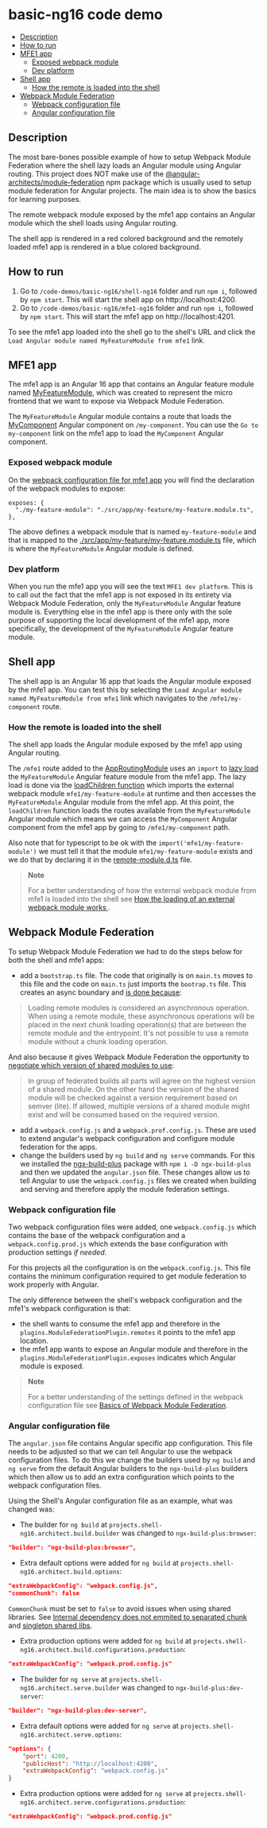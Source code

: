 # basic-ng16 code demo

- [Description](#description)
- [How to run](#how-to-run)
- [MFE1 app](#mfe1-app)
  - [Exposed webpack module](#exposed-webpack-module)
  - [Dev platform](#dev-platform)
- [Shell app](#shell-app)
  - [How the remote is loaded into the shell](#how-the-remote-is-loaded-into-the-shell)
- [Webpack Module Federation](#webpack-module-federation)
  - [Webpack configuration file](#webpack-configuration-file)
  - [Angular configuration file](#angular-configuration-file)

## Description

The most bare-bones possible example of how to setup Webpack Module Federation where the shell lazy loads an Angular module using Angular routing. This project does NOT make use of the [@angular-architects/module-federation](https://www.npmjs.com/package/@angular-architects/module-federation) npm package which is usually used to setup module federation for Angular projects. The main idea is to show the basics for learning purposes.

The remote webpack module exposed by the mfe1 app contains an Angular module which the shell loads using Angular routing.

The shell app is rendered in a red colored background and the remotely loaded mfe1 app is rendered in a blue colored background.

## How to run

1) Go to `/code-demos/basic-ng16/shell-ng16` folder and run `npm i`, followed by `npm start`. This will start the shell app on http://localhost:4200.
2) Go to `/code-demos/basic-ng16/mfe1-ng16` folder and run `npm i`, followed by `npm start`. This will start the mfe1 app on http://localhost:4201.

To see the mfe1 app loaded into the shell go to the shell's URL and click the `Load Angular module named MyFeatureModule from mfe1` link.

## MFE1 app

The mfe1 app is an Angular 16 app that contains an Angular feature module named [MyFeatureModule](/code-demos/basic-ng16/mfe1-ng16/src/app/my-feature/my-feature.module.ts), which was created to represent the micro frontend that we want to expose via Webpack Module Federation.

The `MyFeatureModule` Angular module contains a route that loads the [MyComponent](/code-demos/basic-ng16/mfe1-ng16/src/app/my-feature/my-component/my-component.component.ts) Angular component on `/my-component`. You can use the `Go to my-component` link on the mfe1 app to load the `MyComponent` Angular component.

### Exposed webpack module

On the [webpack configuration file for mfe1 app](./mfe1-ng16/webpack.config.js) you will find the declaration of the webpack modules to expose:

```
exposes: {
  "./my-feature-module": "./src/app/my-feature/my-feature.module.ts",
},
```

The above defines a webpack module that is named `my-feature-module` and that is mapped to the [./src/app/my-feature/my-feature.module.ts](/code-demos/basic-ng16/mfe1-ng16/src/app/my-feature/my-feature.module.ts) file, which is where the `MyFeatureModule` Angular module is defined. 

### Dev platform

When you run the mfe1 app you will see the text `MFE1 dev platform`. This is to call out the fact that the mfe1 app is not exposed in its entirety via Webpack Module Federation, only the `MyFeatureModule` Angular feature module is. Everything else in the mfe1 app is there only with the sole purpose of supporting the local development of the mfe1 app, more specifically, the development of the `MyFeatureModule` Angular feature module.

## Shell app

The shell app is an Angular 16 app that loads the Angular module exposed by the mfe1 app. You can test this by selecting the `Load Angular module named MyFeatureModule from mfe1` link which navigates to the `/mfe1/my-component` route.

### How the remote is loaded into the shell

The shell app loads the Angular module exposed by the mfe1 app using Angular routing.

The `/mfe1` route added to the [AppRoutingModule](/code-demos/basic-ng16/shell-ng16/src/app/app-routing.module.ts) uses an `import` to [lazy load](https://angular.io/guide/lazy-loading-ngmodules) the `MyFeatureModule` Angular feature module from the mfe1 app. The lazy load is done via the [loadChildren function](https://angular.io/api/router/LoadChildren) which imports the external webpack module `mfe1/my-feature-module` at runtime and then accesses the `MyFeatureModule` Angular module from the mfe1 app. At this point, the `loadChildren` function loads the routes available from the `MyFeatureModule` Angular module which means we can access the `MyComponent` Angular component from the mfe1 app by going to `/mfe1/my-component` path.

Also note that for typescript to be ok with the `import('mfe1/my-feature-module')` we must tell it that the module `mfe1/my-feature-module` exists and we do that by declaring it in the [remote-module.d.ts](/code-demos/basic-ng16/shell-ng16/src/app/remote-modules.d.ts) file.

> **Note**
> 
> For a better understanding of how the external webpack module from mfe1 is loaded into the shell see [How the loading of an external webpack module works
](../../docs/basics-module-federation.md#how-the-loading-of-an-external-webpack-module-works).
>

## Webpack Module Federation

To setup Webpack Module Federation we had to do the steps below for both the shell and mfe1 apps:

- add a `bootstrap.ts` file. The code that originally is on `main.ts` moves to this file and the code on `main.ts` just imports the `bootrap.ts` file. This creates an async boundary and [is done because](https://webpack.js.org/concepts/module-federation):
> Loading remote modules is considered an asynchronous operation. When using a remote module, these asynchronous operations will be placed in the next chunk loading operation(s) that are between the remote module and the entrypoint. It's not possible to use a remote module without a chunk loading operation.

And also because it gives Webpack Module Federation the opportunity to [negotiate which version of shared modules to use](https://github.com/webpack/webpack.js.org/issues/3757):
> In group of federated builds all parts will agree on the highest version of a shared module.
On the other hand the version of the shared module will be checked against a version requirement based on semver (lite).
If allowed, multiple versions of a shared module might exist and will be consumed based on the required version.

- add a `webpack.config.js` and a `webpack.prof.config.js`. These are used to extend angular's webpack configuration and configure module federation for the apps.
- change the builders used by `ng build` and `ng serve` commands. For this we installed the [ngx-build-plus](https://www.npmjs.com/package/ngx-build-plus) package with `npm i -D ngx-build-plus` and then we updated the `angular.json` file. These changes allow us to tell Angular to use the `webpack.config.js` files we created when building and serving and therefore apply the module federation settings.

### Webpack configuration file

Two webpack configuration files were added, one `webpack.config.js` which contains the base of the webpack configuration and a `webpack.config.prod.js` which extends the base configuration with production settings *if needed*.

For this projects all the configuration is on the `webpack.config.js`. This file contains the minimum configuration required to get module federation to work properly with Angular.

The only difference between the shell's webpack configuration and the mfe1's webpack configuration is that:
- the shell wants to consume the mfe1 app and therefore in the `plugins.ModuleFederationPlugin.remotes` it points to the mfe1 app location.
- the mfe1 app wants to expose an Angular module and therefore in the `plugins.ModuleFederationPlugin.exposes` indicates which Angular module is exposed.

> **Note**
> 
> For a better understanding of the settings defined in the webpack configuration file see  [Basics of Webpack Module Federation](../../docs/basics-module-federation.md). 
>

### Angular configuration file

The `angular.json` file contains Angular specific app configuration. This file needs to be adjusted so that we can tell Angular to use the webpack configuration files. To do this we change the builders used by `ng build` and `ng serve` from the default Angular builders to the `ngx-build-plus` builders which then allow us to add an extra configuration which points to the webpack configuration files.

Using the Shell's Angular configuration file as an example, what was changed was:

- The builder for `ng build` at `projects.shell-ng16.architect.build.builder` was changed to `ngx-build-plus:browser`: 
```json
"builder": "ngx-build-plus:browser",
```

- Extra default options were added for `ng build` at `projects.shell-ng16.architect.build.options`: 
```json
"extraWebpackConfig": "webpack.config.js",
"commonChunk": false
```
`CommonChunk` must be set to `false` to avoid issues when using shared libraries. See [Internal dependency does not emmited to separated chunk](https://github.com/manfredsteyer/module-federation-plugin-example/issues/8) and [singleton shared libs](https://github.com/angular-architects/module-federation-plugin/issues/23).
- Extra production options were added for `ng build` at `projects.shell-ng16.architect.build.configurations.production`: 
```json
"extraWebpackConfig": "webpack.prod.config.js"
```

- The builder for `ng serve` at `projects.shell-ng16.architect.serve.builder` was changed to `ngx-build-plus:dev-server`: 
```json
"builder": "ngx-build-plus:dev-server",
```

- Extra default options were added for `ng serve` at `projects.shell-ng16.architect.serve.options`: 
```json
"options": {
    "port": 4200,
    "publicHost": "http://localhost:4200",
    "extraWebpackConfig": "webpack.config.js"
}
```

- Extra production options were added for `ng serve` at `projects.shell-ng16.architect.serve.configurations.production`: 
```json
"extraWebpackConfig": "webpack.prod.config.js"
```
